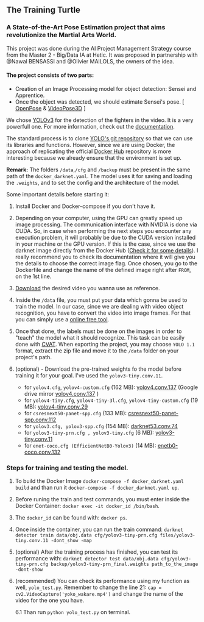 ## The Training Turtle
### A State-of-the-Art Pose Estimation project that aims revolutionize the Martial Arts World.

This project was done during the AI Project Management Strategy course from the Master 2 - Big/Data IA at Hetic. It was proposed in partnership with @Nawal BENSASSI and @Olivier MAILOLS, the owners of the idea.

#### The project consists of two parts:
 - Creation of an Image Processing model for object detection: Sensei and Apprentice.
 - Once the object was detected, we should estimate Sensei's pose. [ [OpenPose](https://github.com/CMU-Perceptual-Computing-Lab/openpose) & [VideoPose3D](https://github.com/facebookresearch/VideoPose3D) ]


We chose [YOLOv3](https://arxiv.org/abs/2004.10934) for the detection of the fighters in the video. It is a very powerfull one. For more information, check out the [documentation](https://github.com/AlexeyAB/darknet).


The standard process is to clone [YOLO's git repository](https://github.com/AlexeyAB/darknet) so that we can use its libraries and functions. However, since we are using Docker, the approach of replicating the official [Docker Hub](https://hub.docker.com/r/daisukekobayashi/darknet) repository is more interesting because we already ensure that the environment is set up.

**Remark:** The folders `/data`,`/cfg` and `/backup` must be present in the same path of the `docker_darknet.yaml`. The model uses it for saving and loading the `.weights`, and to set the config and the architecture of the model.

Some important details before starting it:
1. Install Docker and Docker-compose if you don't have it. 
2. Depending on your computer, using the GPU can greatly speed up image processing. The communication interface with NVIDIA is done via CUDA. So, in case when performing the next steps you encounter any execution problem, it will probably be due to the CUDA version installed in your machine or the GPU version. If this is the case, since we use the darknet image directly from the Docker Hub ([Check it for some details](https://hub.docker.com/r/daisukekobayashi/darknet)). I really recommend you to check its documentation where it will give you the details to choose the correct image flag. Once chosen, you go to the Dockerfile and change the name of the defined image right after `FROM`, on the 1st line.

3. [Download](https://onlinevideoconverter.pro/en5/) the desired video you wanna use as reference.

4. Inside the `/data` file, you must put your data which gonna be used to train the model. In our case, since we are dealing with video object recognition, you have to convert the video into image frames. For that you can simply use a [online free tool](https://www.onlineconverter.com/video-to-jpg).

5. Once that done, the labels must be done on the images in order to "teach" the model what it should recognize. This task can be easily done with [CVAT](https://cvat.org/). When exporting the project, you may choose `YOLO 1.1` format, extract the zip file and move it to the `/data` folder on your project's path.

6. (optional) - Download the pre-trained weights fo the model before training it for your goal. I've used the `yolov3-tiny.conv.11`.

    - for `yolov4.cfg`, `yolov4-custom.cfg` (162 MB): [yolov4.conv.137](https://github.com/AlexeyAB/darknet/releases/download/darknet_yolo_v3_optimal/yolov4.conv.137) (Google drive mirror [yolov4.conv.137](https://drive.google.com/open?id=1JKF-bdIklxOOVy-2Cr5qdvjgGpmGfcbp) )
    - for `yolov4-tiny.cfg`, `yolov4-tiny-3l.cfg`, `yolov4-tiny-custom.cfg` (19 MB): [yolov4-tiny.conv.29](https://github.com/AlexeyAB/darknet/releases/download/darknet_yolo_v4_pre/yolov4-tiny.conv.29)  
    - for `csresnext50-panet-spp.cfg` (133 MB): [csresnext50-panet-spp.conv.112](https://drive.google.com/file/d/16yMYCLQTY_oDlCIZPfn_sab6KD3zgzGq/view?usp=sharing)
    - for `yolov3.cfg, yolov3-spp.cfg` (154 MB): [darknet53.conv.74](https://pjreddie.com/media/files/darknet53.conv.74)
    - for `yolov3-tiny-prn.cfg , yolov3-tiny.cfg` (6 MB): [yolov3-tiny.conv.11](https://drive.google.com/file/d/18v36esoXCh-PsOKwyP2GWrpYDptDY8Zf/view?usp=sharing)
    - for `enet-coco.cfg (EfficientNetB0-Yolov3)` (14 MB): [enetb0-coco.conv.132](https://drive.google.com/file/d/1uhh3D6RSn0ekgmsaTcl-ZW53WBaUDo6j/view?usp=sharing)


### Steps for training and testing the model.

1.  To build the Docker Image `docker-compose -f docker_darknet.yaml build` and than run it `docker-compose -f docker_darknet.yaml up`.

2. Before runing the train and test commands, you must enter inside the Docker Container: `docker exec -it docker_id /bin/bash`.

3. The `docker_id` can be found with: `docker ps`.

4. Once inside the container, you can run the train command: `darknet detector train data/obj.data cfg/yolov3-tiny-prn.cfg files/yolov3-tiny.conv.11 -dont_show -map`

5. (optional) After the training process has finished, you can test its performance with: `darknet detector test data/obj.data cfg/yolov3-tiny-prn.cfg backup/yolov3-tiny-prn_final.weights path_to_the_image -dont-show`

6. (recommended) You can check its performance using my function as well, `yolo_test.py`. Remember to change the line 21: `cap = cv2.VideoCapture('yoko_wakare.mp4')` and change the name of the video for the one you have.

    6.1 Than run `python yolo_test.py` on terminal.